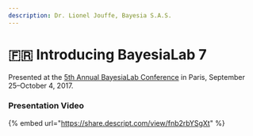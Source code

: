 ```yaml
---
description: Dr. Lionel Jouffe, Bayesia S.A.S.
---
```


# 🇫🇷 Introducing BayesiaLab 7

Presented at the [5th Annual BayesiaLab Conference](./) in Paris, September 25–October 4, 2017.

### Presentation Video

{% embed url="https://share.descript.com/view/fnb2rbYSgXt" %}
